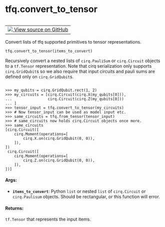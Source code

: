 <div itemscope itemtype="http://developers.google.com/ReferenceObject">
<meta itemprop="name" content="tfq.convert_to_tensor" />
<meta itemprop="path" content="Stable" />
</div>

# tfq.convert_to_tensor

<!-- Insert buttons and diff -->

<table class="tfo-notebook-buttons tfo-api" align="left">

<td>
  <a target="_blank" href="https://github.com/quantumlib/TFQuantum/tree/master/tensorflow_quantum/python/util.py">
    <img src="https://www.tensorflow.org/images/GitHub-Mark-32px.png" />
    View source on GitHub
  </a>
</td></table>



Convert lists of tfq supported primitives to tensor representations.

``` python
tfq.convert_to_tensor(items_to_convert)
```



<!-- Placeholder for "Used in" -->

Recursively convert a nested lists of `cirq.PauliSum` or `cirq.Circuit`
objects to a `tf.Tensor` representation. Note that cirq serialization only
supports `cirq.GridQubit`s so we also require that input circuits and
pauli sums are defined only on `cirq.GridQubit`s.


```

>>> my_qubits = cirq.GridQubit.rect(1, 2)
>>> my_circuits = [cirq.Circuit(cirq.X(my_qubits[0])),
...                cirq.Circuit(cirq.Z(my_qubits[0]))
... ]
>>> tensor_input = tfq.convert_to_tensor(my_circuits)
>>> # Now tensor_input can be used as model input etc.
>>> same_circuits = tfq.from_tensor(tensor_input)
>>> # same_circuits now holds cirq.Circuit objects once more.
>>> same_circuits
[cirq.Circuit([
    cirq.Moment(operations=[
        cirq.X.on(cirq.GridQubit(0, 0)),
    ]),
])
 cirq.Circuit([
    cirq.Moment(operations=[
        cirq.Z.on(cirq.GridQubit(0, 0)),
    ]),
])]

```

#### Args:


* <b>`items_to_convert`</b>: Python `list` or nested `list` of `cirq.Circuit`
    or `cirq.Paulisum` objects. Should be rectangular, or this function
    will error.


#### Returns:

`tf.Tensor` that represents the input items.
